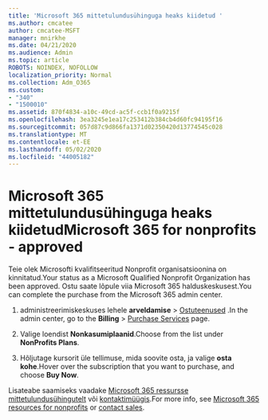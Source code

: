 ```yaml
---
title: 'Microsoft 365 mittetulundusühinguga heaks kiidetud '
ms.author: cmcatee
author: cmcatee-MSFT
manager: mnirkhe
ms.date: 04/21/2020
ms.audience: Admin
ms.topic: article
ROBOTS: NOINDEX, NOFOLLOW
localization_priority: Normal
ms.collection: Adm_O365
ms.custom:
- "340"
- "1500010"
ms.assetid: 870f4834-a10c-49cd-ac5f-ccb1f0a9215f
ms.openlocfilehash: 3ea3245e1ea17c253412b384cb4d60fc94195f16
ms.sourcegitcommit: 057d87c9d866fa1371d02350420d13774545c028
ms.translationtype: MT
ms.contentlocale: et-EE
ms.lasthandoff: 05/02/2020
ms.locfileid: "44005182"
---
```

# <a name="microsoft-365-for-nonprofits---approved"></a><span data-ttu-id="722f9-102">Microsoft 365 mittetulundusühinguga heaks kiidetud</span><span class="sxs-lookup"><span data-stu-id="722f9-102">Microsoft 365 for nonprofits - approved</span></span>

<span data-ttu-id="722f9-103">Teie olek Microsofti kvalifitseeritud Nonprofit organisatsioonina on kinnitatud.</span><span class="sxs-lookup"><span data-stu-id="722f9-103">Your status as a Microsoft Qualified Nonprofit Organization has been approved.</span></span> <span data-ttu-id="722f9-104">Ostu saate lõpule viia Microsoft 365 halduskeskusest.</span><span class="sxs-lookup"><span data-stu-id="722f9-104">You can complete the purchase from the Microsoft 365 admin center.</span></span>

1. <span data-ttu-id="722f9-105">administreerimiskeskuses lehele **arveldamise** \> [Ostuteenused](https://go.microsoft.com/fwlink/p/?linkid=868433) .</span><span class="sxs-lookup"><span data-stu-id="722f9-105">In the admin center, go to the **Billing** \> [Purchase Services](https://go.microsoft.com/fwlink/p/?linkid=868433) page.</span></span>

2. <span data-ttu-id="722f9-106">Valige loendist **Nonkasumiplaanid**.</span><span class="sxs-lookup"><span data-stu-id="722f9-106">Choose from the list under **NonProfits Plans**.</span></span>

3. <span data-ttu-id="722f9-107">Hõljutage kursorit üle tellimuse, mida soovite osta, ja valige **osta kohe**.</span><span class="sxs-lookup"><span data-stu-id="722f9-107">Hover over the subscription that you want to purchase, and choose **Buy Now**.</span></span>

<span data-ttu-id="722f9-108">Lisateabe saamiseks vaadake [Microsoft 365 ressursse mittetulundusühingutelt](https://www.microsoft.com/nonprofits/microsoft-365) või [kontaktimüügis](https://www.microsoft.com/nonprofits/contact-us).</span><span class="sxs-lookup"><span data-stu-id="722f9-108">For more info, see [Microsoft 365 resources for nonprofits](https://www.microsoft.com/nonprofits/microsoft-365) or [contact sales](https://www.microsoft.com/nonprofits/contact-us).</span></span>
